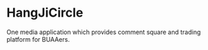 # HangJiCircle
One media application which provides comment square and trading platform for BUAAers.
